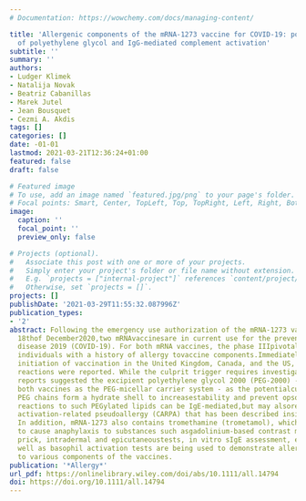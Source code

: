 ```yaml
---
# Documentation: https://wowchemy.com/docs/managing-content/

title: 'Allergenic components of the mRNA-1273 vaccine for COVID-19: possible involvement
  of polyethylene glycol and IgG-mediated complement activation'
subtitle: ''
summary: ''
authors:
- Ludger Klimek
- Natalija Novak
- Beatriz Cabanillas
- Marek Jutel
- Jean Bousquet
- Cezmi A. Akdis
tags: []
categories: []
date: -01-01
lastmod: 2021-03-21T12:36:24+01:00
featured: false
draft: false

# Featured image
# To use, add an image named `featured.jpg/png` to your page's folder.
# Focal points: Smart, Center, TopLeft, Top, TopRight, Left, Right, BottomLeft, Bottom, BottomRight.
image:
  caption: ''
  focal_point: ''
  preview_only: false

# Projects (optional).
#   Associate this post with one or more of your projects.
#   Simply enter your project's folder or file name without extension.
#   E.g. `projects = ["internal-project"]` references `content/project/deep-learning/index.md`.
#   Otherwise, set `projects = []`.
projects: []
publishDate: '2021-03-29T11:55:32.087996Z'
publication_types:
- '2'
abstract: Following the emergency use authorization of the mRNA-1273 vaccine on the
  18thof December2020,two mRNAvaccinesare in current use for the prevention of coronavirus
  disease 2019 (COVID-19). For both mRNA vaccines, the phase IIIpivotal trials excluded
  individuals with a history of allergy tovaccine components.Immediately after the
  initiation of vaccination in the United Kingdom, Canada, and the US, anaphylactic
  reactions were reported. While the culprit trigger requires investigation, initial
  reports suggested the excipient polyethylene glycol 2000 (PEG-2000) -contained in
  both vaccines as the PEG-micellar carrier system - as the potentialculprit. Surface
  PEG chains form a hydrate shell to increasestability and prevent opsonization. Allergic
  reactions to such PEGylated lipids can be IgE-mediated,but may alsoresult from complement
  activation-related pseudoallergy (CARPA) that has been described insimilar liposomes.
  In addition, mRNA-1273 also contains tromethamine (trometamol), which has been reported
  to cause anaphylaxis to substances such asgadolinium-based contrast media. Skin
  prick, intradermal and epicutaneoustests, in vitro sIgE assessment, evaluation ofsIgG/IgM,as
  well as basophil activation tests are being used to demonstrate allergic reactions
  to various components of the vaccines.
publication: '*Allergy*'
url_pdf: https://onlinelibrary.wiley.com/doi/abs/10.1111/all.14794
doi: https://doi.org/10.1111/all.14794
---
```


